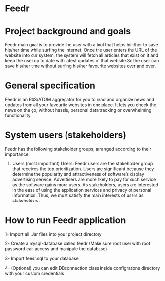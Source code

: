 # Feedr

# Project background and goals

Feedr main goal is to provide the user with a tool that helps him/her to save his/her time while surfing the
Internet.
Once the user enters the URL of the website into our system, the system will fetch all articles that exist on it
and keep the user up to date with latest updates of that website.So the user can save his/her time without
surfing his/her favourite websites over and over.

# General specification
Feedr is an RSS/ATOM aggregator for you to read and organize news and updates from all your favourite
websites in one place. It lets you check the news on the go, without hassle, personal data tracking or
overwhelming functionality.

# System users (stakeholders)
Feedr has the following stakeholder groups, arranged according to their importance
1. Users (most important)
Users: Feedr users are the stakeholder group that receives the top prioritization. Users are
significant because they determine the popularity and attractiveness of software’s display
advertising service. Advertisers are more likely to pay for such service as the software gains more
users. As stakeholders, users are interested in the ease of using the application services and
privacy of personal information. Thus, we must satisfy the main interests of users as stakeholders.

# How to run Feedr application
1- Import all .Jar files into your project directory

2- Create a mysql-database called feedr (Make sure root user with root password can access and manipule the database)

3- Import feedr.sql to your database

4- (Optional) you can edit DBconnection class inside configrations directory with your custom credentials
